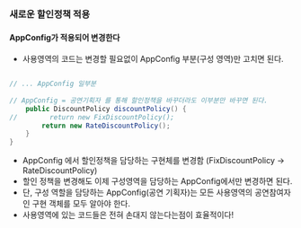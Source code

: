 ### 새로운 할인정책 적용
#### AppConfig가 적용되어 변경한다
* 사용영역의 코드는 변경할 필요없이 AppConfig 부분(구성 영역)만 고치면 된다.

``` java

// ... AppConfig 일부분
    
// AppConfig = 공연기획자 를 통해 할인정책을 바꾸더라도 이부분만 바꾸면 된다.
    public DiscountPolicy discountPolicy() {
//        return new FixDiscountPolicy();
        return new RateDiscountPolicy();
    }
}

```

* AppConfig 에서 할인정책을 담당하는 구현체를 변경함 (FixDiscountPolicy -> RateDiscountPolicy)
* 할인 정책을 변경해도 이제 구성영역을 담당하는 AppConfig에서만 변경하면 된다.
* 단, 구성 역할을 담당하는 AppConfig(공연 기획자)는 모든 사용영역의 공연참여자인 구현 객체를 모두 알아야 한다.
* 사용영역에 있는 코드들은 전혀 손대지 않는다는점이 효율적이다! 
